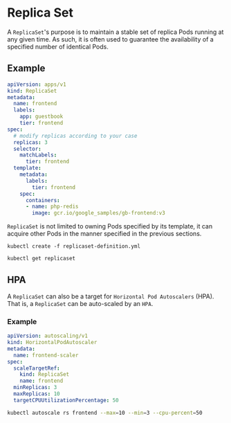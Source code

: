 # Replica Set

A ```ReplicaSet```'s purpose is to maintain a stable set of replica Pods running at any given time.
As such, it is often used to guarantee the availability of a specified number of identical Pods.

## Example

```yml
apiVersion: apps/v1
kind: ReplicaSet
metadata:
  name: frontend
  labels:
    app: guestbook
    tier: frontend
spec:
  # modify replicas according to your case
  replicas: 3
  selector:
    matchLabels:
      tier: frontend
  template:
    metadata:
      labels:
        tier: frontend
    spec:
      containers:
      - name: php-redis
        image: gcr.io/google_samples/gb-frontend:v3
```

```ReplicaSet``` is not limited to owning Pods specified by its template,
it can acquire other Pods in the manner specified in the previous sections.

```shell
kubectl create -f replicaset-definition.yml
```

```shell
kubectl get replicaset
```

## HPA

A ```ReplicaSet``` can also be a target for ```Horizontal Pod Autoscalers``` (HPA).
That is, a ```ReplicaSet``` can be auto-scaled by an ```HPA```.

### Example

```yml
apiVersion: autoscaling/v1
kind: HorizontalPodAutoscaler
metadata:
  name: frontend-scaler
spec:
  scaleTargetRef:
    kind: ReplicaSet
    name: frontend
  minReplicas: 3
  maxReplicas: 10
  targetCPUUtilizationPercentage: 50
```

```sh
kubectl autoscale rs frontend --max=10 --min=3 --cpu-percent=50
```
